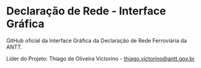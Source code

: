 # Declaração de Rede - Interface Gráfica

GitHub oficial da Interface Gráfica da Declaração de Rede Ferroviária da ANTT.

Líder do Projeto: Thiago de Oliveira Victorino - thiago.victorino@antt.gov.br
